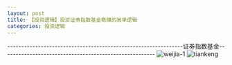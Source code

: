 ```yaml
---
layout: post
title: 【投资逻辑】投资证券指数基金稳赚的简单逻辑
categories: 投资逻辑
---
```

---------------------------------------------------------------证券指数基金-------------------------------------------------------
![weijia-1](http://r74vtd8b0.hd-bkt.clouddn.com/img/weijia-1.jpg)
![tiankeng](http://r74vtd8b0.hd-bkt.clouddn.com/img/tiankeng.png)
